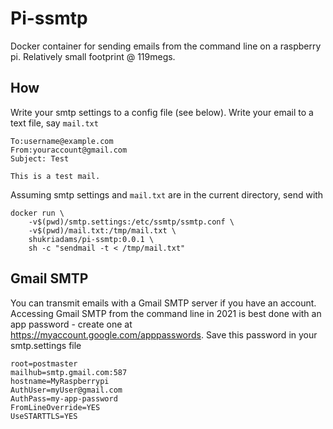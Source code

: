 # Pi-ssmtp

Docker container for sending emails from the command line on a raspberry pi. Relatively small footprint @ 119megs.

## How 

Write your smtp settings to a config file (see below). Write your email to a text file, say `mail.txt`

    To:username@example.com
    From:youraccount@gmail.com
    Subject: Test

    This is a test mail.

Assuming smtp settings and `mail.txt` are in the current directory, send with

    docker run \
        -v$(pwd)/smtp.settings:/etc/ssmtp/ssmtp.conf \
        -v$(pwd)/mail.txt:/tmp/mail.txt \
        shukriadams/pi-ssmtp:0.0.1 \
        sh -c "sendmail -t < /tmp/mail.txt"

## Gmail SMTP

You can transmit emails with a Gmail SMTP server if you have an account. Accessing Gmail SMTP from the command line in 2021 is best done with an app password - create one at https://myaccount.google.com/apppasswords. Save this password in your smtp.settings file

    root=postmaster
    mailhub=smtp.gmail.com:587
    hostname=MyRaspberrypi
    AuthUser=myUser@gmail.com
    AuthPass=my-app-password
    FromLineOverride=YES
    UseSTARTTLS=YES

